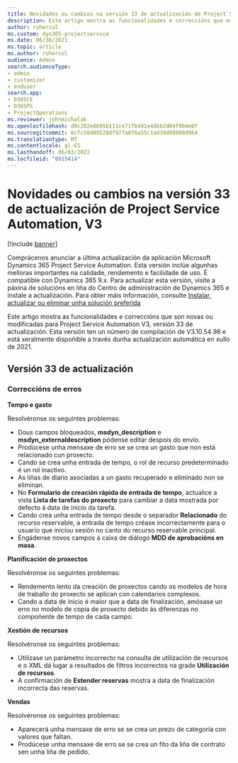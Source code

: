 ```yaml
---
title: Novidades ou cambios na versión 33 de actualización de Project Service Automation, V3
description: Este artigo mostra as funcionalidades e correccións que están dispoñibles la versión 33 de actualización de Project Service Automation, V3.
author: ruhercul
ms.custom: dyn365-projectservice
ms.date: 06/30/2021
ms.topic: article
ms.author: ruhercul
audience: Admin
search.audienceType:
- admin
- customizer
- enduser
search.app:
- D365CE
- D365PS
- ProjectOperations
ms.reviewer: johnmichalak
ms.openlocfilehash: d9c282e8b95b111ce71fb441e4dbb2d04f904e0f
ms.sourcegitcommit: 6cfc50d89528df977a8f6a55c1ad39d99800d9b4
ms.translationtype: MT
ms.contentlocale: gl-ES
ms.lasthandoff: 06/03/2022
ms.locfileid: "8915414"
---
```

# <a name="whats-new-or-changed-in-project-service-automation-update-release-33-v3"></a>Novidades ou cambios na versión 33 de actualización de Project Service Automation, V3

[!include [banner](../includes/psa-now-project-operations.md)]

Comprácenos anunciar a última actualización da aplicación Microsoft Dynamics 365 Project Service Automation. Esta versión inclúe algunhas melloras importantes na calidade, rendemento e facilidade de uso. É compatible con Dynamics 365 9.x. Para actualizar esta versión, visite a páxina de solucións en liña do Centro de administración de Dynamics 365 e instale a actualización. Para obter máis información, consulte [Instalar, actualizar ou eliminar unha solución preferida](/power-platform/admin/install-remove-preferred-solution)

Este artigo mostra as funcionalidades e correccións que son novas ou modificadas para Project Service Automation V3, versión 33 de actualización. Esta versión ten un número de compilación de V3.10.54.98 e está xeralmente dispoñible a través dunha actualización automática en xullo de 2021.

## <a name="update-release-33"></a>Versión 33 de actualización

### <a name="bug-fixes"></a>Correccións de erros

**Tempo e gasto**

Resolvéronse os seguintes problemas:

- Dous campos bloqueados, **msdyn_description** e **msdyn_externaldescription** pódense editar despois do envío.
- Prodúcese unha mensaxe de erro se se crea un gasto que non está relacionado cun proxecto.
- Cando se crea unha entrada de tempo, o rol de recurso predeterminado é un rol inactivo.
- As liñas de diario asociadas a un gasto recuperado e eliminado non se eliminan.
- No **Formulario de creación rápida de entrada de tempo**, actualice a vista **Lista de tarefas do proxecto** para cambiar a data mostrada por defecto á data de inicio da tarefa.
- Cando crea unha entrada de tempo desde o separador **Relacionado** do recurso reservable, a entrada de tempo créase incorrectamente para o usuario que iniciou sesión no canto do recurso reservable principal.
- Engádense novos campos á caixa de diálogo **MDD de aprobacións en masa**.

**Planificación de proxectos**

Resolvéronse os seguintes problemas:
- Rendemento lento da creación de proxectos cando os modelos de hora de traballo do proxecto se aplican con calendarios complexos.
- Cando a data de inicio é maior que a data de finalización, amósase un erro no modelo de copia de proxecto debido ás diferenzas no compoñente de tempo de cada campo.

**Xestión de recursos**

Resolvéronse os seguintes problemas:
- Utilízase un parámetro incorrecto na consulta de utilización de recursos e o XML dá lugar a resultados de filtros incorrectos na grade **Utilización de recursos**.
- A confirmación de **Estender reservas** mostra a data de finalización incorrecta das reservas.

**Vendas**

Resolvéronse os seguintes problemas:
- Aparecerá unha mensaxe de erro se se crea un prezo de categoría con valores que faltan.
- Prodúcese unha mensaxe de erro se se crea un fito da liña de contrato sen unha liña de pedido.
